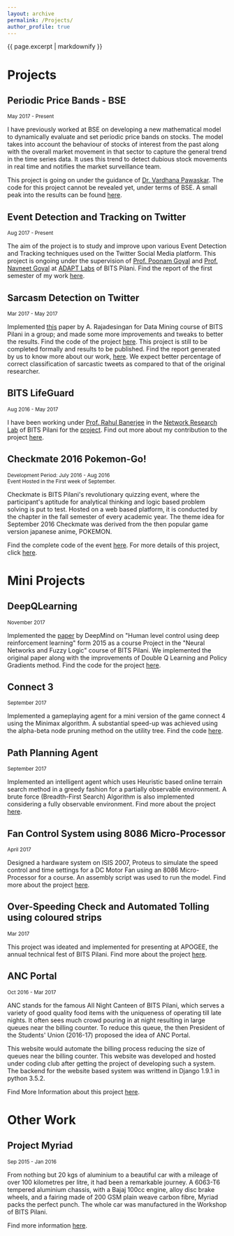 ```yaml
---
layout: archive
permalink: /Projects/
author_profile: true
---
```


{{ page.excerpt | markdownify }}

# Projects

## Periodic Price Bands - BSE
<small>May 2017 - Present</small>

<p>I have previously worked at BSE on developing a new mathematical model to dynamically evaluate and set periodic price bands on stocks. The model takes into account the behaviour of stocks of interest from the past along with the overall market movement in that sector to capture the general trend in the time series data. It uses this trend to detect dubious stock movements in real time and notifies the market surveillance team.</p>

<p>This project is going on under the guidance of <a href="https://in.linkedin.com/in/vardhana-pawaskar-b40325b6" id = "link">Dr. Vardhana Pawaskar</a>. The code for this project cannot be revealed yet, under terms of BSE. A small peak into the results can be found <a href="/images/FGHYearly.png" id = "link">here</a>.</p>

## Event Detection and Tracking on Twitter
<small>Aug 2017 - Present</small>

<p>The aim of the project is to study and improve upon various Event Detection and Tracking techniques used on the Twitter Social Media platform. This project is ongoing under the supervision of <a href="http://universe.bits-pilani.ac.in/pilani/poonam/profile" id = "link">Prof. Poonam Goyal</a> and <a href="http://universe.bits-pilani.ac.in/pilani/goel/profile" id = "link">Prof. Navneet Goyal</a> at <a href="http://universe.bits-pilani.ac.in/pilani/computerscience/AdvancedDataAnalyticsParallelTechnologiesLaboratory" id = "link">ADAPT Labs</a> of BITS Pilani. Find the report of the first semester of my work <a href="/adapt_lab_compre_report_1.pdf" id = "link">here</a>.</p>

## Sarcasm Detection on Twitter
<small>Mar 2017 - May 2017</small>

<p>Implemented <a href="https://pdfs.semanticscholar.org/67b5/9db00c29152d8e738f693f153e1ab9b43466.pdf" id = "link">this</a> paper by A. Rajadesingan for Data Mining course of BITS Pilani in a group; and made some more improvements and tweaks to better the results. Find the code of the project <a href="https://github.com/jbnerd/Sarcasm_Detection_Twitter" id = "link">here</a>. This project is still to be completed formally and results to be published. Find the report generated by us to know more about our work, <a href="/sarcasm_detection_report.pdf" id = "link">here</a>. We expect better percentage of correct classification of sarcastic tweets as compared to that of the original researcher.</p>


## BITS LifeGuard
<small>Aug 2016 - May 2017</small>

<p>I have been working under <a href="http://www.bits-pilani.ac.in/pilani/rahulbanerjee/profile" id = "link">Prof. Rahul Banerjee</a> in the <a href="http://www.bits-pilani.ac.in/pilani/computerscience/WearablePervasiveNetworkingLaboratory" id = "link">Network Research Lab</a> of BITS Pilani for the <a href="http://www.bits-pilani.ac.in/pilani/ProjectBITSLifeGuard/Home" id = "link">project</a>. Find out more about my contribution to the project <a href="/projects/BITS_LifeGuard/" id = "link">here</a>.</p>


## Checkmate 2016 Pokemon-Go!
<small>Development Period: July 2016 - Aug 2016 </small><br>
<small>Event Hosted in the First week of September.</small>

<p>Checkmate is BITS Pilani's revolutionary quizzing event, where the participant's aptitude for analytical thinking and logic based problem solving is put to test. Hosted on a web based platform, it is conducted by the chapter in the fall semester of every academic year. The theme idea for September 2016 Checkmate was derived from the then popular game version japanese anime, POKEMON.</p>

<p>Find the complete code of the event <a href="https://github.com/jbnerd/Pokemon-Checkmate-2016" id = "link">here</a>. For more details of this project, click <a href="/Projects/Checkmate_2016_pokemon_go/" id = "link">here</a>.</p>


# Mini Projects

## DeepQLearning
<small>November 2017</small>

<p>Implemented the <a href="/MnihEtAlHassibis15NatureControlDeepRL.pdf" id = "link">paper</a> by DeepMind on "Human level control using deep reinforcement learning" form 2015 as a course Project in the "Neural Networks and Fuzzy Logic" course of BITS Pilani. We implemented the original paper along with the improvements of Double Q Learning and Policy Gradients method. Find the code for the project <a href="https://github.com/jbnerd/DeepQLearning" id = "link">here</a>.</p>

## Connect 3
<small>September 2017</small>

<p>Implemented a gameplaying agent for a mini version of the game connect 4 using the Minimax algorithm. A substantial speed-up was achieved using the alpha-beta node pruning method on the utility tree. Find the code <a href="https://github.com/jbnerd/connect_3" id = "link">here</a>.</p>

## Path Planning Agent
<small>September 2017</small>

<p>Implemented an intelligent agent which uses Heuristic based online terrain search method in a greedy fashion for a partially observable environment. A brute force (Breadth-First Search) Algorithm is also implemented considering a fully observable environment. Find more about the project <a href="https://github.com/jbnerd/Path_Planning_Agent" id = "link">here</a>.</p>

## Fan Control System using 8086 Micro-Processor
<small>April 2017</small>

<p>Designed a hardware system on ISIS 2007, Proteus to simulate the speed control and time settings for a DC Motor Fan using an 8086 Micro-Processor for a course. An assembly script was used to run the model. Find more about the project <a href="https://github.com/jbnerd/Fan_Control_System_8086_Micro-Processor" id = "link">here</a>.</p>

## Over-Speeding Check and Automated Tolling using coloured strips
<small>Mar 2017</small>

<p>This project was ideated and implemented for presenting at APOGEE, the annual technical fest of BITS Pilani. Find more about the project <a href="https://github.com/jbnerd/ApogeeProject2017" id = "link">here</a>.</p>

## ANC Portal
<small>Oct 2016 - Mar 2017</small>

<p>ANC stands for the famous All Night Canteen of BITS Pilani, which serves a variety of good quality food items with the uniqueness of operating till late nights. It often sees much crowd pouring in at night resulting in large queues near the billing counter. To reduce this queue, the then President of the Students' Union (2016-17) proposed the idea of ANC Portal.</p>

<p>This website would automate the billing process reducing the size of queues near the billing counter. This website was developed and hosted under coding club after getting the project of developing such a system. The backend for the website based system was writtend in Django 1.9.1 in python 3.5.2.</p>

<p>Find More Information about this project <a href="/Projects/ANCPortal/" id = "link">here</a>.</p>

# Other Work

## Project Myriad
<small>Sep 2015 - Jan 2016</small>

<p>From nothing but 20 kgs of aluminium to a beautiful car with a mileage of over 100 kilometres per litre, it had been a remarkable journey. A 6063-T6 tempered aluminium chassis, with a Bajaj 100cc engine, alloy disc brake wheels, and a fairing made of 200 GSM plain weave carbon fibre, Myriad packs the perfect punch. The whole car was manufactured in the Workshop of BITS Pilani.</p>

<p>Find more information <a href="/Projects/Myriad/" id = "link">here</a>.</p>

